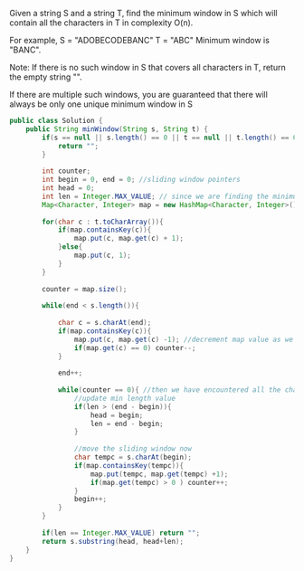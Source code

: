 Given a string S and a string T, find the minimum window in S which will contain all the characters in T in complexity O(n).

For example,
S = "ADOBECODEBANC"
T = "ABC"
Minimum window is "BANC".

Note:
If there is no such window in S that covers all characters in T, return the empty string "".

If there are multiple such windows, you are guaranteed that there will always be only one unique minimum window in S

```java
public class Solution {
    public String minWindow(String s, String t) {
        if(s == null || s.length() == 0 || t == null || t.length() == 0 || t.length() > s.length()){
            return "";
        }
        
        int counter;
        int begin = 0, end = 0; //sliding window pointers
        int head = 0;
        int len = Integer.MAX_VALUE; // since we are finding the minimum window
        Map<Character, Integer> map = new HashMap<Character, Integer>(); //will store the count of each character
        
        for(char c : t.toCharArray()){
            if(map.containsKey(c)){
                map.put(c, map.get(c) + 1);
            }else{
                map.put(c, 1);
            }
        }
        
        counter = map.size();
        
        while(end < s.length()){
            
            char c = s.charAt(end);
            if(map.containsKey(c)){
                map.put(c, map.get(c) -1); //decrement map value as we have encountered a character in map
                if(map.get(c) == 0) counter--;
            }
            
            end++;
            
            while(counter == 0){ //then we have encountered all the characters we want in t
                //update min length value
                if(len > (end - begin)){
                    head = begin;
                    len = end - begin;
                }
                
                //move the sliding window now
                char tempc = s.charAt(begin);
                if(map.containsKey(tempc)){
                    map.put(tempc, map.get(tempc) +1);
                    if(map.get(tempc) > 0 ) counter++;
                }
                begin++;
            }
        }
        
        if(len == Integer.MAX_VALUE) return "";
        return s.substring(head, head+len);
    }
}
```
